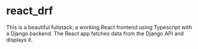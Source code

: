 # react_drf
This is a beautiful fullstack; a working React frontend using Typescript with a Django backend. The React app fetches data from the Django API and displays it.
